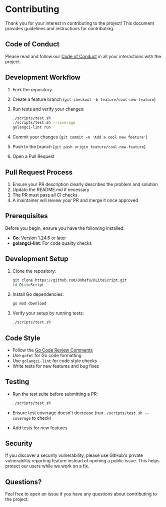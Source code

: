 # Contributing

Thank you for your interest in contributing to the project! This document provides guidelines and instructions for contributing.

## Code of Conduct

Please read and follow our [Code of Conduct](CODE_OF_CONDUCT.md) in all your interactions with the project.

## Development Workflow

1. Fork the repository
2. Create a feature branch (`git checkout -b feature/cool-new-feature`)
3. Run tests and verify your changes:

   ```bash
   ./scripts/test.sh
   ./scripts/test.sh --coverage
   golangci-lint run
   ```

4. Commit your changes (`git commit -m 'Add a cool new feature'`)
5. Push to the branch (`git push origin feature/cool-new-feature`)
6. Open a Pull Request

## Pull Request Process

1. Ensure your PR description clearly describes the problem and solution
2. Update the README.md if necessary
3. The PR must pass all CI checks
4. A maintainer will review your PR and merge it once approved

## Prerequisites

Before you begin, ensure you have the following installed:

- **Go**: Version 1.24.6 or later
- **golangci-lint**: For code quality checks

## Development Setup

1. Clone the repository:

   ```bash
   git clone https://github.com/Dobefu/DLiteScript.git
   cd DLiteScript
   ```

2. Install Go dependencies:

   ```bash
   go mod download
   ```

3. Verify your setup by running tests:

   ```bash
   ./scripts/test.sh
   ```

## Code Style

- Follow the [Go Code Review Comments](https://go.dev/wiki/CodeReviewComments)
- Use `gofmt` for Go code formatting
- Use `golangci-lint` for code style checks
- Write tests for new features and bug fixes

## Testing

- Run the test suite before submitting a PR:

  ```bash
  ./scripts/test.sh
  ```

- Ensure test coverage doesn't decrease (run `./scripts/test.sh --coverage` to check)
- Add tests for new features

## Security

If you discover a security vulnerability, please use GitHub's private vulnerability reporting feature instead of opening a public issue. This helps protect our users while we work on a fix.

## Questions?

Feel free to open an issue if you have any questions about contributing to the project.
